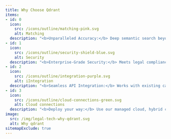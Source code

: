 ```yaml
---
title: Why Choose Qdrant
items:
- id: 0
  icon:
    src: /icons/outline/matching-pink.svg
    alt: Matching
  description: "<b>Unparalleled Accuracy:</b> Deep semantic search beyond keyword matching."
- id: 1
  icon:
    src: /icons/outline/security-shield-blue.svg
    alt: Security
  description: "<b>Enterprise-Grade Security:</b> Meets legal compliance standards."
- id: 2
  icon:
    src: /icons/outline/integration-purple.svg
    alt: iIntegration
  description: "<b>Seamless API Integration:</b> Works with existing case management and document systems."
- id: 3
  icon:
    src: /icons/outline/cloud-connections-green.svg
    alt: Cloud connections
  description: "<b>Deploy your way:</b> Use our managed cloud, hybrid cloud or private cloud. We support AWS, Azure, and GCP."
image:
  src: /img/legal-tech-why-qdrant.svg
  alt: Why qdrant
sitemapExclude: true
---
```

